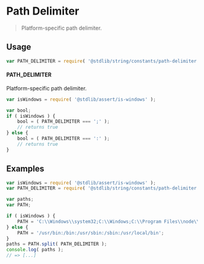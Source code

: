 # Path Delimiter

> Platform-specific path delimiter.


<section class="usage">

## Usage

``` javascript
var PATH_DELIMITER = require( '@stdlib/string/constants/path-delimiter' );
```

#### PATH_DELIMITER

Platform-specific path delimiter.

``` javascript
var isWindows = require( '@stdlib/assert/is-windows' );

var bool;
if ( isWindows ) {
    bool = ( PATH_DELIMITER === ';' );
    // returns true
} else {
    bool = ( PATH_DELIMITER === ':' );
    // returns true
}
```

</section>

<!-- /.usage -->


<section class="examples">

## Examples

``` javascript
var isWindows = require( '@stdlib/assert/is-windows' );
var PATH_DELIMITER = require( '@stdlib/string/constants/path-delimiter' );

var paths;
var PATH;

if ( isWindows ) {
    PATH = 'C:\\Windows\\system32;C:\\Windows;C:\\Program Files\\node\\';
} else {
    PATH = '/usr/bin:/bin:/usr/sbin:/sbin:/usr/local/bin';
}
paths = PATH.split( PATH_DELIMITER );
console.log( paths );
// => [...]
```

</section>

<!-- /.examples -->


<section class="links">

</section>

<!-- /.links -->
